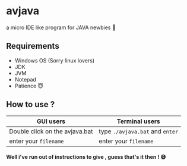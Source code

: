 # avjava
a micro IDE like program for JAVA newbies :cowboy_hat_face:

## Requirements
- Windows OS (Sorry linux lovers)
- JDK
- JVM
- Notepad 
- Patience :innocent:

## How to use ?
GUI users | Terminal users
----------| -------------
Double click on the avjava.bat | type `./avjava.bat` and `enter`
enter your `filename` | enter your `filename`

#### Well i've run out of instructions to give , guess that's it then !  :sweat_smile:
